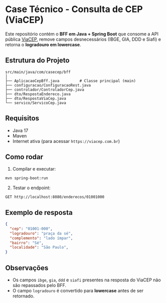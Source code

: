 # Case Técnico - Consulta de CEP (ViaCEP)

Este repositório contém o **BFF em Java + Spring Boot** que consome a API pública [ViaCEP](https://viacep.com.br/), remove campos desnecessários (IBGE, GIA, DDD e Siafi) e retorna o **logradouro em lowercase**.

## Estrutura do Projeto
```
src/main/java/com/casecep/bff
│
├── AplicacaoCepBff.java         # Classe principal (main)
├── configuracao/ConfiguracaoRest.java
├── controlador/ControladorCep.java
├── dto/RespostaEndereco.java
├── dto/RespostaViaCep.java
└── servico/ServicoCep.java
```

## Requisitos
- Java 17
- Maven
- Internet ativa (para acessar `https://viacep.com.br`)

## Como rodar
1. Compilar e executar:
```bash
mvn spring-boot:run
```

2. Testar o endpoint:
```
GET http://localhost:8080/enderecos/01001000
```

## Exemplo de resposta
```json
{
  "cep": "01001-000",
  "logradouro": "praça da sé",
  "complemento": "lado ímpar",
  "bairro": "Sé",
  "localidade": "São Paulo",
}
```

## Observações
- Os campos `ibge`, `gia`, `ddd` e `siafi` presentes na resposta do ViaCEP não são repassados pelo BFF.
- O campo `logradouro` é convertido para **lowercase** antes de ser retornado.

